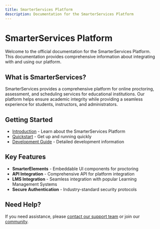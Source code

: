 ```yaml
---
title: SmarterServices Platform
description: Documentation for the SmarterServices Platform
---
```


# SmarterServices Platform

Welcome to the official documentation for the SmarterServices Platform. This documentation provides comprehensive information about integrating with and using our platform.

## What is SmarterServices?

SmarterServices provides a comprehensive platform for online proctoring, assessment, and scheduling services for educational institutions. Our platform helps ensure academic integrity while providing a seamless experience for students, instructors, and administrators.

## Getting Started

- [Introduction](./introduction) - Learn about the SmarterServices Platform
- [Quickstart](./quickstart) - Get up and running quickly
- [Development Guide](./development) - Detailed development information

## Key Features

- **SmarterElements** - Embeddable UI components for proctoring
- **API Integration** - Comprehensive API for platform integration
- **LMS Integration** - Seamless integration with popular Learning Management Systems
- **Secure Authentication** - Industry-standard security protocols

## Need Help?

If you need assistance, please [contact our support team](https://smarterservices.com/support) or join our [community](https://smarterservices.com/community).
